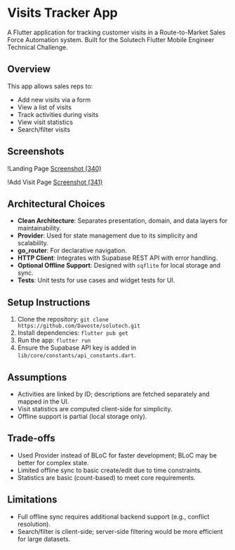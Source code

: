 # Visits Tracker App

A Flutter application for tracking customer visits in a Route-to-Market Sales Force Automation system. Built for the Solutech Flutter Mobile Engineer Technical Challenge.

## Overview
This app allows sales reps to:
- Add new visits via a form
- View a list of visits
- Track activities during visits
- View visit statistics
- Search/filter visits

## Screenshots
!Landing Page [Screenshot (340)](https://github.com/user-attachments/assets/0d31622b-0bca-4db1-bb6e-2f6c1f17d299)

!Add Visit Page [Screenshot (341)](https://github.com/user-attachments/assets/a0b4d912-cc08-4655-a565-3a734f8f07e9)

## Architectural Choices
- **Clean Architecture**: Separates presentation, domain, and data layers for maintainability.
- **Provider**: Used for state management due to its simplicity and scalability.
- **go_router**: For declarative navigation.
- **HTTP Client**: Integrates with Supabase REST API with error handling.
- **Optional Offline Support**: Designed with `sqflite` for local storage and sync.
- **Tests**: Unit tests for use cases and widget tests for UI.

## Setup Instructions
1. Clone the repository: `git clone https://github.com/Davoste/solutech.git`
2. Install dependencies: `flutter pub get`
3. Run the app: `flutter run`
4. Ensure the Supabase API key is added in `lib/core/constants/api_constants.dart`.

## Assumptions
- Activities are linked by ID; descriptions are fetched separately and mapped in the UI.
- Visit statistics are computed client-side for simplicity.
- Offline support is partial (local storage only).

## Trade-offs
- Used Provider instead of BLoC for faster development; BLoC may be better for complex state.
- Limited offline sync to basic create/edit due to time constraints.
- Statistics are basic (count-based) to meet core requirements.

## Limitations
- Full offline sync requires additional backend support (e.g., conflict resolution).
- Search/filter is client-side; server-side filtering would be more efficient for large datasets.
